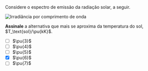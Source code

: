 Considere o espectro de emissão da radiação solar, a seguir.

![Irradiância por comprimento de onda](1A08-1P.svg)

**Assinale** a alternativa que mais se aproxima da temperatura do sol, $T_\text{sol}/\pu{kK}$.

- [ ] $\pu{3}$
- [ ] $\pu{4}$
- [ ] $\pu{5}$
- [x] $\pu{6}$
- [ ] $\pu{7}$
